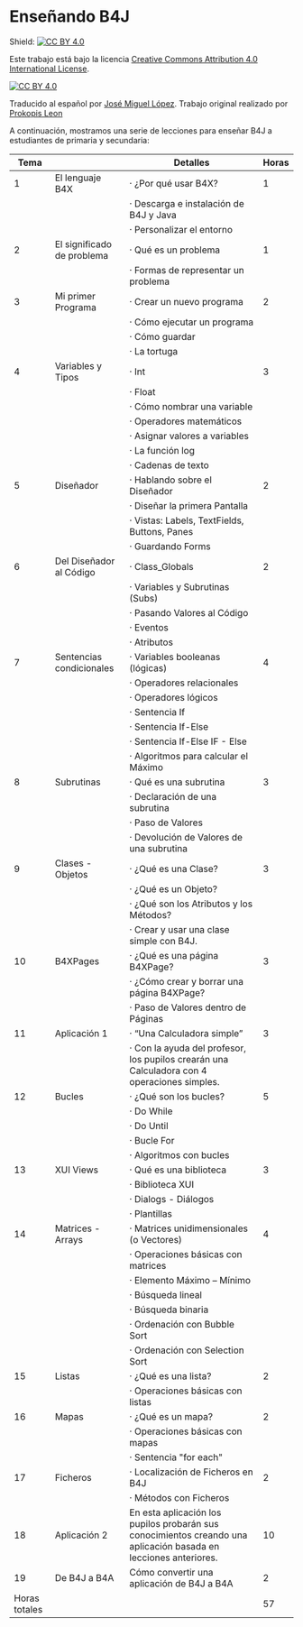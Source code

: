 # Enseñando B4J
Shield: [![CC BY 4.0][cc-by-shield]][cc-by]

Este trabajo está bajo la licencia 
[Creative Commons Attribution 4.0 International License][cc-by].

[![CC BY 4.0][cc-by-image]][cc-by]

[cc-by]: http://creativecommons.org/licenses/by/4.0/
[cc-by-image]: https://i.creativecommons.org/l/by/4.0/88x31.png
[cc-by-shield]: https://img.shields.io/badge/License-CC%20BY%204.0-lightgrey.svg

Traducido al español por [José Miguel López](https://github.com/Lamashino). Trabajo original realizado por [Prokopis Leon](https://github.com/pliroforikos/Teaching-B4J)

A continuación, mostramos una serie de lecciones para enseñar B4J a estudiantes de primaria y secundaria:

| Tema         |                              | Detalles                                                                                              | Horas |
|--------------|------------------------------|-------------------------------------------------------------------------------------------------------|-------|
| 1            | El lenguaje B4X              | ·  ¿Por qué usar B4X?                                                                                 | 1     |
|              |                              | ·    Descarga e instalación de B4J y Java                                                             |       |
|              |                              | ·  Personalizar el entorno                                                                            |       |
| 2            | El significado de problema   | ·  Qué es un problema                                                                                 | 1     |
|              |                              | ·    Formas de representar un problema                                                                |       |
| 3            | Mi primer Programa           | ·  Crear un nuevo programa                                                                            | 2     |
|              |                              | ·    Cómo ejecutar un programa                                                                        |       |
|              |                              | ·    Cómo guardar                                                                                     |       |
|              |                              | ·    La tortuga                                                                                       |       |
| 4            | Variables y Tipos            | ·  Int                                                                                                | 3     |
|              |                              | ·  Float                                                                                              |       |
|              |                              | ·    Cómo nombrar una variable                                                                        |       |
|              |                              | ·  Operadores matemáticos                                                                             |       |
|              |                              | ·  Asignar valores a variables                                                                        |       |
|              |                              | ·  La función log                                                                                     |       |
|              |                              | ·  Cadenas de texto                                                                                   |       |
| 5            | Diseñador                    | ·  Hablando sobre el Diseñador                                                                        | 2     |
|              |                              | ·  Diseñar la primera Pantalla                                                                        |       |
|              |                              | ·    Vistas: Labels, TextFields, Buttons, Panes                                                       |       |
|              |                              | ·  Guardando Forms                                                                                    |       |
| 6            | Del Diseñador al Código      | ·  Class_Globals                                                                                      | 2     |
|              |                              | ·    Variables y Subrutinas (Subs)                                                                    |       |
|              |                              | ·    Pasando Valores al Código                                                                        |       |
|              |                              | ·    Eventos                                                                                          |       |
|              |                              | ·    Atributos                                                                                        |       |
| 7            | Sentencias condicionales     | ·  Variables booleanas (lógicas)                                                                      | 4     |
|              |                              | ·  Operadores relacionales                                                                            |       |
|              |                              | ·  Operadores lógicos                                                                                 |       |
|              |                              | ·  Sentencia If                                                                                       |       |
|              |                              | ·  Sentencia If-Else                                                                                  |       |
|              |                              | ·  Sentencia If-Else IF   - Else                                                                      |       |
|              |                              | ·  Algoritmos para calcular el Máximo                                                                                     |       |
| 8            | Subrutinas                   | ·  Qué es una subrutina                                                                               | 3     |
|              |                              | ·    Declaración de una subrutina                                                                     |       |
|              |                              | ·    Paso de Valores                                                                                  |       |
|              |                              | ·    Devolución de Valores de una subrutina                                                           |       |
| 9            | Clases - Objetos             | ·  ¿Qué es una Clase?                                                                                 | 3     |
|              |                              | ·    ¿Qué es un Objeto?                                                                               |       |
|              |                              | ·    ¿Qué son los Atributos y los Métodos?                                                            |       |
|              |                              | ·    Crear y usar una clase simple con B4J.                                                           |       |
| 10           | B4XPages                     | ·  ¿Qué es una página B4XPage?                                                                        | 3     |
|              |                              | ·    ¿Cómo crear y borrar una página B4XPage?                                                         |       |
|              |                              | ·    Paso de Valores dentro de Páginas                                                                |       |
| 11           | Aplicación 1                 | ·  “Una Calculadora simple”                                                                           | 3     |
|              |                              | ·    Con la ayuda del profesor, los pupilos crearán una Calculadora con 4 operaciones simples.|       |
| 12           | Bucles                       | ·  ¿Qué son los bucles?                                                                               | 5     |
|              |                              | ·   Do While                                                                                          |       |
|              |                              | ·   Do Until                                                                                          |       |
|              |                              | ·   Bucle For                                                                                         |       |
|              |                              | ·   Algoritmos con bucles                                                                             |       |
| 13           | XUI Views                    | ·  Qué es una biblioteca                                                                              | 3     |
|              |                              | ·  Biblioteca XUI                                                                                     |       |
|              |                              | ·  Dialogs - Diálogos                                                                                 |       |
|              |                              | ·  Plantillas                                                                                         |       |
| 14           | Matrices - Arrays            | ·  Matrices unidimensionales (o Vectores)                                                             | 4     |
|              |                              | ·    Operaciones básicas con matrices                                                                  |       |
|              |                              | ·    Elemento Máximo – Mínimo                                                                         |       |
|              |                              | ·    Búsqueda lineal                                                                                  |       |
|              |                              | ·    Búsqueda binaria                                                                                 |       |
|              |                              | ·    Ordenación con Bubble Sort                                                                       |       |
|              |                              | ·    Ordenación con Selection Sort                                                                    |       |
| 15           | Listas                       | ·  ¿Qué es una lista?                                                                                 | 2     |
|              |                              | ·    Operaciones básicas con listas                                                                   |       |
| 16           | Mapas                        | ·  ¿Qué es un mapa?                                                                                   | 2     |
|              |                              | ·    Operaciones básicas con mapas                                                                    |       |
|              |                              | ·    Sentencia "for each"                                                                             |       |
| 17           | Ficheros                     | ·  Localización de Ficheros en B4J                                                                    | 2     |
|              |                              | ·    Métodos con Ficheros                                                                             |       |
| 18           | Aplicación 2                 | En esta aplicación los pupilos probarán sus conocimientos creando una aplicación basada en lecciones anteriores. | 10    |
| 19           | De B4J a B4A                 | Cómo convertir una aplicación de B4J a B4A                                                            | 2     |
| Horas totales|                              |                                                                                                       | 57    |
